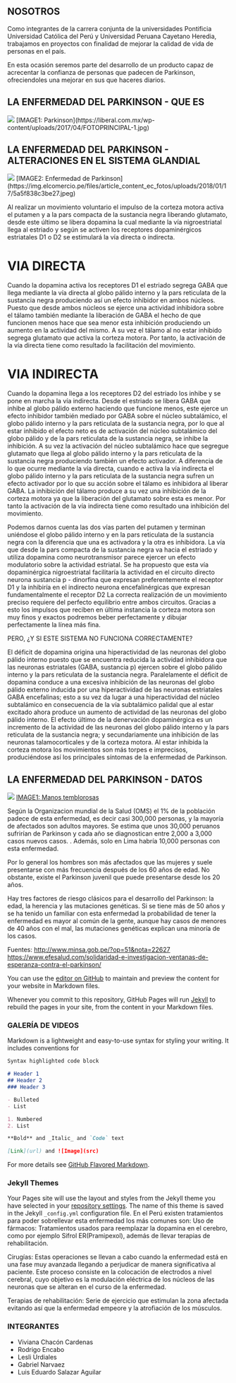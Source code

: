 ## NOSOTROS
Como integrantes de la carrera conjunta de la universidades Pontificia Universidad Católica del Perú y Universidad Peruana Cayetano Heredia, trabajamos en proyectos con finalidad de mejorar la calidad de vida de personas en el país. 

En esta ocasión seremos parte del desarrollo de un producto capaz de acrecentar la confianza de personas que padecen de Parkinson, ofreciendoles una mejorar en sus que haceres diarios.

## LA ENFERMEDAD DEL PARKINSON - QUE ES
<img src="https://liberal.com.mx/wp-content/uploads/2017/04/FOTOPRINCIPAL-1.jpg" />
[IMAGE1: Parkinson](https://liberal.com.mx/wp-content/uploads/2017/04/FOTOPRINCIPAL-1.jpg)



## LA ENFERMEDAD DEL PARKINSON - ALTERACIONES EN EL SISTEMA GLANDIAL
<img src="https://img.elcomercio.pe/files/article_content_ec_fotos/uploads/2018/01/17/5a5f838c3be27.jpeg" />
[IMAGE2: Enfermedad de Parkinson](https://img.elcomercio.pe/files/article_content_ec_fotos/uploads/2018/01/17/5a5f838c3be27.jpeg)

Al realizar un movimiento voluntario el impulso de la corteza motora activa el putamen y a la pars compacta de la sustancia negra liberando glutamato, desde este último se libera dopamina la cual mediante la vía nigroestriatal llega al estriado y según se activen los receptores dopaminérgicos estriatales D1 o D2 se estimulará la vía directa o indirecta.
 
<h1>VIA DIRECTA</h1>
Cuando la dopamina activa los receptores D1 el estriado segrega GABA que llega mediante la vía directa al globo pálido interno y la pars reticulata de la sustancia negra produciendo así un efecto inhibidor en ambos núcleos. Puesto que desde ambos núcleos se ejerce una actividad inhibidora sobre el tálamo también mediante la liberación de GABA el hecho de que funcionen menos hace que sea menor esta inhibición produciendo un aumento en la actividad del mismo. A su vez el tálamo al no estar inhibido segrega glutamato que activa la corteza motora. Por tanto, la activación de la vía directa tiene como resultado la facilitación del movimiento.

<h1>VIA INDIRECTA</h1>
Cuando la dopamina llega a los receptores D2 del estriado los inhibe y se pone en marcha la vía indirecta. Desde el estriado se libera GABA que inhibe al globo pálido externo haciendo que funcione menos, este ejerce un efecto inhibidor también mediado por GABA sobre el núcleo subtalámico, el globo pálido interno y la pars reticulata de la sustancia negra, por lo que al estar inhibido el efecto neto es de activación del núcleo subtalámico del globo pálido y de la pars reticulata de la sustancia negra, se inhibe la inhibición. A su vez la activación del núcleo subtalámico hace que segregue glutamato que llega al globo pálido interno y la pars reticulata de la sustancia negra produciendo también un efecto activador. A diferencia de lo que ocurre mediante la vía directa, cuando e activa la vía indirecta el globo pálido interno y la pars reticulata de la sustancia negra sufren un efecto activador por lo que su acción sobre el tálamo es inhibidora al liberar GABA. La inhibición del tálamo produce a su vez una inhibición de la corteza motora ya que la liberación del glutamato sobre esta es menor. Por tanto la activación de la vía indirecta tiene como resultado una inhibición del movimiento.
 
Podemos darnos cuenta las dos vías parten del putamen y terminan uniéndose el globo pálido interno y en la pars reticulata de la sustancia negra con la diferencia que una es activadora y la otra es inhibidora. La vía que desde la pars compacta de la sustancia negra va hacia el estriado y utiliza dopamina como neurotransmisor parece ejercer un efecto modulatorio sobre la actividad estriatal. Se ha propuesto que esta vía dopaminérgica nigroestriatal facilitaría la actividad en el circuito directo neurona sustancia p - dinorfina que expresan preferentemente el receptor D1 y la inhibiría en el indirecto neurona encefalinérgicas que expresan fundamentalmente el receptor D2
La correcta realización de un movimiento preciso requiere del perfecto equilibrio entre ambos circuitos. Gracias a esto los impulsos que reciben en última instancia la corteza motora son muy finos y exactos podremos beber perfectamente y dibujar perfectamente la línea más fina.
 
PERO, ¿Y SI ESTE SISTEMA NO FUNCIONA CORRECTAMENTE?
 
El déficit de dopamina origina una hiperactividad de las neuronas del globo pálido interno puesto que se encuentra reducida la actividad inhibidora que las neuronas estriatales (GABA, sustancia p) ejercen sobre el globo pálido interno y la pars reticulata de la sustancia negra. Paralelamente el déficit de dopamina conduce a una excesiva inhibición de las neuronas del globo pálido externo inducida por una hiperactividad de las neuronas estriatales GABA encefalinas; esto a su vez da lugar a una hiperactividad del núcleo subtalámico en consecuencia de la vía subtalámico palidal que al estar excitado ahora produce un aumento de actividad de las neuronas del globo pálido interno. El efecto último de la denervación dopaminérgica es un incremento de la actividad de las neuronas del globo pálido interno y la pars reticulata de la sustancia negra; y secundariamente una inhibición de las neuronas talamocorticales y de la corteza motora. Al estar inhibida la corteza motora los movimientos son más torpes e imprecisos, produciéndose así los principales síntomas de la enfermedad de Parkinson.


## LA ENFERMEDAD DEL PARKINSON - DATOS
<a href="https://misionescuatro.com/wp-content/uploads/2018/04/parkinson-357x222.jpg"><img src="https://misionescuatro.com/wp-content/uploads/2018/04/parkinson-357x222.jpg" /></a>
[IMAGE1: Manos temblorosas](https://misionescuatro.com/wp-content/uploads/2018/04/parkinson-357x222.jpg)

Según la Organizacion mundial de la Salud (OMS) el 1% de la población padece de esta enfermedad, es decir casi 300,000 personas, y la mayoría de afectados son adultos mayores. Se estima que unos 30,000 peruanos sufrirían de Parkinson y cada año se diagnostican entre 2,000 a 3,000 casos nuevos casos. . Además, solo en Lima habría 10,000 personas con esta enfermedad.

Por lo general los hombres son más afectados que las mujeres y suele presentarse con más frecuencia después de los 60 años de edad. No obstante, existe el Parkinson juvenil que puede presentarse desde los 20 años.

Hay tres factores de riesgo clásicos para el desarrollo del Parkinson: la edad, la herencia y las mutaciones genéticas. Si se tiene más de 50 años y se ha tenido un familiar con esta enfermedad la probabilidad de tener la enfermedad es mayor al común de la gente, aunque hay casos de menores de 40 años con el mal, las mutaciones genéticas explican una minoría de los casos.

Fuentes: 
http://www.minsa.gob.pe/?op=51&nota=22627 
https://www.efesalud.com/solidaridad-e-investigacion-ventanas-de-esperanza-contra-el-parkinson/





You can use the [editor on GitHub](https://github.com/vchaconc1/vchacon/edit/master/README.md) to maintain and preview the content for your website in Markdown files.

Whenever you commit to this repository, GitHub Pages will run [Jekyll](https://jekyllrb.com/) to rebuild the pages in your site, from the content in your Markdown files.

### GALERÍA DE VIDEOS

Markdown is a lightweight and easy-to-use syntax for styling your writing. It includes conventions for

```markdown
Syntax highlighted code block

# Header 1
## Header 2
### Header 3

- Bulleted
- List

1. Numbered
2. List

**Bold** and _Italic_ and `Code` text

[Link](url) and ![Image](src)
```

For more details see [GitHub Flavored Markdown](https://guides.github.com/features/mastering-markdown/).

### Jekyll Themes

Your Pages site will use the layout and styles from the Jekyll theme you have selected in your [repository settings](https://github.com/vchaconc1/vchacon/settings). The name of this theme is saved in the Jekyll `_config.yml` configuration file.
En el Perú existen tratamientos para poder sobrellevar esta enfermedad los más comunes son: 
Uso de fármacos: Tratamientos usados para reemplazar la dopamina en el cerebro, como por ejemplo Sifrol ER(Pramipexol), además de llevar terapias de rehabilitación.

Cirugías: Estas operaciones se llevan a cabo cuando la enfermedad está en una fase muy avanzada llegando a perjudicar de manera significativa al paciente. Este proceso consiste en la colocación de electrodos a nivel cerebral, cuyo objetivo es la modulación eléctrica de los núcleos de las neuronas que se alteran en el curso de la enfermedad.

Terapias de rehabilitación: Serie de ejercicio que estimulan la zona afectada evitando así que la enfermedad empeore y la atrofiación de los músculos.

### INTEGRANTES
- Viviana Chacón Cardenas
- Rodrigo Encabo
- Lesli Urdiales
- Gabriel Narvaez
- Luis Eduardo Salazar Aguilar
